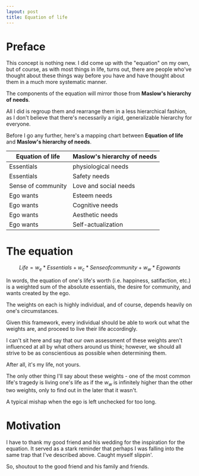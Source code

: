 ```yaml
---
layout: post
title: Equation of life
---
```


# Preface

This concept is nothing new. I did come up with the "equation" on my own, but of course, as with most things in life, turns out, there are people who've thought about these things way before you have and have thought about them in a much more systematic manner.

The components of the equation will mirror those from **Maslow's hierarchy of needs**.

All I did is regroup them and rearrange them in a less hierarchical fashion, as I don't believe that there's necessarily a rigid, generalizable hierarchy for everyone.

Before I go any further, here's a mapping chart between **Equation of life** and **Maslow's hierarchy of needs**.

| Equation of life | Maslow's hierarchy of needs |
| -------- | ------- |
| Essentials | physiological needs |
| Essentials | Safety needs |
| Sense of community | Love and social needs |
| Ego wants | Esteem needs |
| Ego wants | Cognitive needs |
| Ego wants | Aesthetic needs |
| Ego wants | Self-actualization |

# The equation

$$ Life = w_e * Essentials + w_c * Sense of community + w_w * Ego wants $$

In words, the equation of one's life's worth (i.e. happiness, satifaction, etc.) is a weighted sum of the absolute essentials, the desire for community, and wants created by the ego.

The weights on each is highly individual, and of course, depends heavily on one's circumstances.

Given this framework, every individual should be able to work out what the weights are, and proceed to live their life accordingly.

I can't sit here and say that our own assessment of these weights aren't influenced at all by what others around us think;
however, we should all strive to be as conscientious as possible when determining them.

After all, it's my life, not yours.

The only other thing I'll say about these weights - one of the most common life's tragedy is living one's life as if the $w_w$ is infinitely higher than the other two weights, only to find out in the later that it wasn't.

A typical mishap when the ego is left unchecked for too long.

# Motivation

I have to thank my good friend and his wedding for the inspiration for the equation.
It served as a stark reminder that perhaps I was falling into the same trap that I've described above.
Caught myself slippin'.

So, shoutout to the good friend and his family and friends.